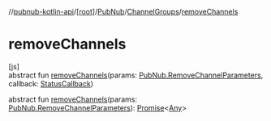 //[pubnub-kotlin-api](../../../../index.md)/[[root]](../../index.md)/[PubNub](../index.md)/[ChannelGroups](index.md)/[removeChannels](remove-channels.md)

# removeChannels

[js]\
abstract fun [removeChannels](remove-channels.md)(params: [PubNub.RemoveChannelParameters](../-remove-channel-parameters/index.md), callback: [StatusCallback](../../-status-callback/index.md))

abstract fun [removeChannels](remove-channels.md)(params: [PubNub.RemoveChannelParameters](../-remove-channel-parameters/index.md)): [Promise](https://kotlinlang.org/api/core/kotlin-stdlib/kotlin.js/-promise/index.html)&lt;[Any](https://kotlinlang.org/api/core/kotlin-stdlib/kotlin/-any/index.html)&gt;

